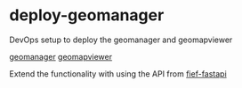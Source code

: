 # deploy-geomanager


DevOps setup to deploy the geomanager and geomapviewer

[geomanager](https://github.com/erick-otenyo/geomanager) 
[geomapviewer](https://github.com/erick-otenyo/geomapviewer)

Extend the functionality with using the API from [fief-fastapi](https://github.com/nishadhka/fief-fastapi)
